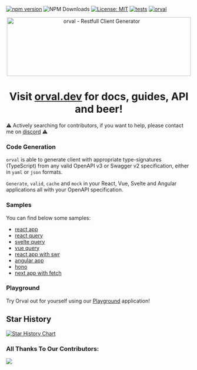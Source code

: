 [![npm version](https://badge.fury.io/js/orval.svg)](https://badge.fury.io/js/orval)
![NPM Downloads](https://img.shields.io/npm/dm/orval?color=purple)
[![License: MIT](https://img.shields.io/badge/License-MIT-yellow.svg)](https://opensource.org/licenses/MIT)
[![tests](https://github.com/orval-labs/orval/actions/workflows/tests.yaml/badge.svg)](https://github.com/orval-labs/orval/actions/workflows/tests.yaml)
[![orval](https://snyk.io/advisor/npm-package/orval/badge.svg)](https://snyk.io/advisor/npm-package/orval)

<p align="center">
  <img src="./logo/orval-logo-horizontal.svg?raw=true" width="500" height="160" alt="orval - Restfull Client Generator" />
</p>
<h1 align="center">
  Visit <a href="https://orval.dev" target="_blank">orval.dev</a> for docs, guides, API and beer!
</h1>

⚠️ Actively searching for contributors, if you want to help, please contact me on [discord](https://discord.gg/6fC2sjDU7w) ⚠️

### Code Generation

`orval` is able to generate client with appropriate type-signatures (TypeScript) from any valid OpenAPI v3 or Swagger v2 specification, either in `yaml` or `json` formats.

`Generate`, `valid`, `cache` and `mock` in your React, Vue, Svelte and Angular applications all with your OpenAPI specification.

### Samples

You can find below some samples:

- [react app](https://github.com/orval-labs/orval/tree/master/samples/react-app)
- [react query](https://github.com/orval-labs/orval/tree/master/samples/react-query)
- [svelte query](https://github.com/orval-labs/orval/tree/master/samples/svelte-query)
- [vue query](https://github.com/orval-labs/orval/tree/master/samples/vue-query)
- [react app with swr](https://github.com/orval-labs/orval/tree/master/samples/react-app-with-swr)
- [angular app](https://github.com/orval-labs/orval/tree/master/samples/angular-app)
- [hono](https://github.com/orval-labs/orval/tree/master/samples/hono)
- [next app with fetch](https://github.com/orval-labs/orval/tree/master/samples/next-app-with-fetch)

### Playground

Try Orval out for yourself using our [Playground](https://orval.dev/playground) application!

## Star History

<a href="https://star-history.com/#orval-labs/orval&Date">
  <picture>
    <source media="(prefers-color-scheme: dark)" srcset="https://api.star-history.com/svg?repos=orval-labs/orval&type=Date&theme=dark" />
    <source media="(prefers-color-scheme: light)" srcset="https://api.star-history.com/svg?repos=orval-labs/orval&type=Date" />
    <img alt="Star History Chart" src="https://api.star-history.com/svg?repos=orval-labs/orval&type=Date" />
  </picture>
</a>

### All Thanks To Our Contributors:

<a href="https://github.com/orval-labs/orval/graphs/contributors">
  <img src="https://contrib.rocks/image?repo=anymaniax/orval" />
</a>
